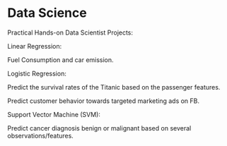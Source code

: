 # Data Science
Practical Hands-on Data Scientist Projects:

Linear Regression:

Fuel Consumption and car emission. 

Logistic Regression:

Predict the survival rates of the Titanic based on the passenger features.

Predict customer behavior towards targeted marketing ads on FB.

Support Vector Machine (SVM):

Predict cancer diagnosis benign or malignant based on several observations/features.

